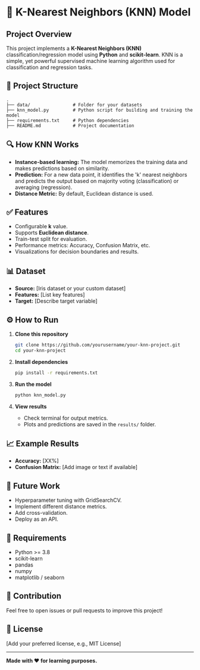 # 📌 K-Nearest Neighbors (KNN) Model

## Project Overview
This project implements a **K-Nearest Neighbors (KNN)** classification/regression model using **Python** and **scikit-learn**. KNN is a simple, yet powerful supervised machine learning algorithm used for classification and regression tasks.

## 📂 Project Structure
```
.
├── data/                # Folder for your datasets
├── knn_model.py         # Python script for building and training the model
├── requirements.txt     # Python dependencies
├── README.md            # Project documentation

```

## 🔍 How KNN Works
- **Instance-based learning:** The model memorizes the training data and makes predictions based on similarity.
- **Prediction:** For a new data point, it identifies the 'k' nearest neighbors and predicts the output based on majority voting (classification) or averaging (regression).
- **Distance Metric:** By default, Euclidean distance is used.

## ✅ Features
- Configurable **k** value.
- Supports **Euclidean distance**.
- Train-test split for evaluation.
- Performance metrics: Accuracy, Confusion Matrix, etc.
- Visualizations for decision boundaries and results.

## 📊 Dataset
- **Source:** [Iris dataset or your custom dataset]
- **Features:** [List key features]
- **Target:** [Describe target variable]

## ⚙️ How to Run

1. **Clone this repository**
   ```bash
   git clone https://github.com/yourusername/your-knn-project.git
   cd your-knn-project
   ```

2. **Install dependencies**
   ```bash
   pip install -r requirements.txt
   ```

3. **Run the model**
   ```bash
   python knn_model.py
   ```

4. **View results**
   - Check terminal for output metrics.
   - Plots and predictions are saved in the `results/` folder.

## 📈 Example Results
- **Accuracy:** [XX%]
- **Confusion Matrix:** [Add image or text if available]

## 🚀 Future Work
- Hyperparameter tuning with GridSearchCV.
- Implement different distance metrics.
- Add cross-validation.
- Deploy as an API.

## 📝 Requirements
- Python >= 3.8
- scikit-learn
- pandas
- numpy
- matplotlib / seaborn

## 🤝 Contribution
Feel free to open issues or pull requests to improve this project!

## 📜 License
[Add your preferred license, e.g., MIT License]

---

**Made with ❤️ for learning purposes.**
